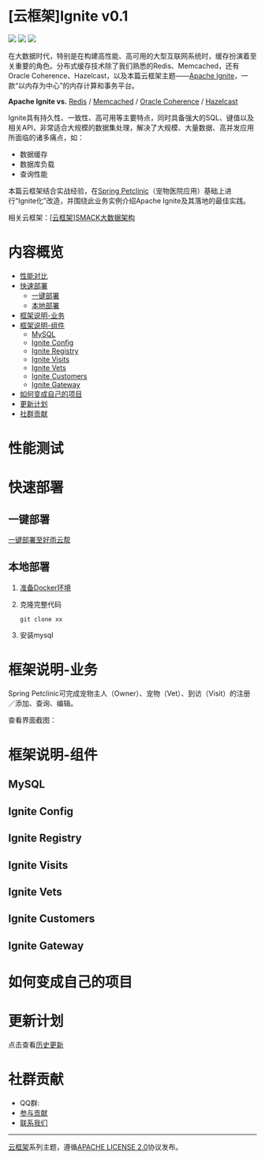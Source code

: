 # [云框架]Ignite v0.1

![](https://img.shields.io/badge/Release-v0.1-green.svg)
[![](https://img.shields.io/badge/Producer-elvis2002-orange.svg)](CONTRIBUTORS.md)
![](https://img.shields.io/badge/License-Apache_2.0-blue.svg)

在大数据时代，特别是在构建高性能、高可用的大型互联网系统时，缓存扮演着至关重要的角色。分布式缓存技术除了我们熟悉的Redis、Memcached，还有Oracle Coherence、Hazelcast，以及本篇云框架主题——[Apache Ignite](https://ignite.apache.org/)，一款“以内存为中心”的内存计算和事务平台。

**Apache Ignite vs.** [Redis](https://db-engines.com/en/system/Ignite%3BRedis) / [Memcached](https://db-engines.com/en/system/Ignite%3BMemcached) / [Oracle Coherence](https://db-engines.com/en/system/Ignite%3BOracle+Coherence) / [Hazelcast](https://db-engines.com/en/system/Hazelcast%3BIgnite)

Ignite具有持久性、一致性、高可用等主要特点，同时具备强大的SQL、键值以及相关API，非常适合大规模的数据集处理，解决了大规模、大量数据、高并发应用所面临的诸多痛点，如：

* 数据缓存
* 数据库负载
* 查询性能

本篇云框架结合实战经验，在[Spring Petclinic](https://github.com/spring-projects/spring-petclinic)（宠物医院应用）基础上进行“Ignite化”改造，并围绕此业务实例介绍Apache Ignite及其落地的最佳实践。

相关云框架：[[云框架]SMACK大数据架构](https://github.com/cloudframeworks-smack/user-guide-smack)

# 内容概览

* [性能对比](#性能对比)
* [快速部署](#快速部署)
    * [一键部署](#一键部署)
    * [本地部署](#本地部署)
* [框架说明-业务](#框架说明-业务)
* [框架说明-组件](#框架说明-组件)
   * [MySQL](#mysql)
   * [Ignite Config](#ignite-config)
   * [Ignite Registry](#ignite-registry)
   * [Ignite Visits](#ignite-visits)
   * [Ignite Vets](#ignite-vets)
   * [Ignite Customers](#ignite-customers)
   * [Ignite Gateway](#ignite-gateway)
* [如何变成自己的项目](#如何变成自己的项目)
* [更新计划](#更新计划)
* [社群贡献](#社群贡献)

# <a name="性能对比"></a>性能测试



# <a name="快速部署"></a>快速部署

## <a name="一键部署"></a>一键部署

[一键部署至好雨云帮](xx)

## <a name="本地部署"></a>本地部署

1. [准备Docker环境](./READMORE/install-docker.md)

2. 克隆完整代码

   ```
   git clone xx
   ```

3. 安装mysql

# <a name="框架说明-业务"></a>框架说明-业务

Spring Petclinic可完成宠物主人（Owner）、宠物（Vet）、到访（Visit）的注册／添加、查询、编辑。

查看界面截图：



# <a name="框架说明-组件"></a>框架说明-组件



## <a name="mysql"></a>MySQL 



## <a name="ignite-config"></a>Ignite Config 



## <a name="ignite-registry"></a>Ignite Registry



## <a name="ignite-visits"></a>Ignite Visits



## <a name="ignite-vets"></a>Ignite Vets



## <a name="ignite-customers"></a>Ignite Customers



## <a name="ignite-gateway"></a>Ignite Gateway



# <a name="如何变成自己的项目"></a>如何变成自己的项目 



# <a name="更新计划"></a>更新计划



点击查看[历史更新](CHANGELOG.md)

# <a name="社群贡献"></a>社群贡献

+ QQ群: 
+ [参与贡献](CONTRIBUTING.md)
+ [联系我们](mailto:info@goodrain.com)

-------

[云框架](ABOUT.md)系列主题，遵循[APACHE LICENSE 2.0](LICENSE.md)协议发布。



